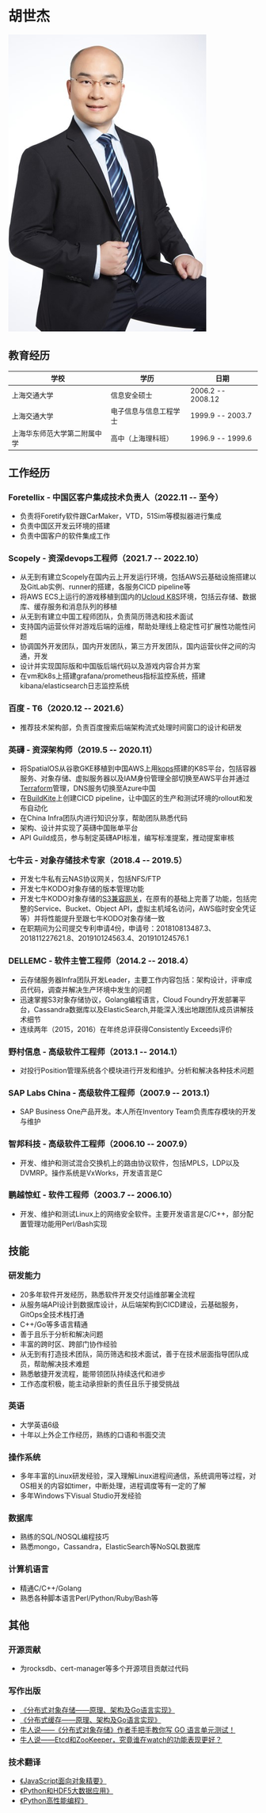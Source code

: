 # 胡世杰

![胡世杰](https://raw.githubusercontent.com/stuarthu/resume/master/resource/hsj.jpg)

## 教育经历

| 学校 | 学历 | 日期 |
| ------ | ------ | ------ |
| 上海交通大学 | 信息安全硕士 | 2006.2 -- 2008.12 |
| 上海交通大学 | 电子信息与信息工程学士 | 1999.9 -- 2003.7 |
| 上海华东师范大学第二附属中学 | 高中（上海理科班） | 1996.9 -- 1999.6 |

## 工作经历

### Foretellix - 中国区客户集成技术负责人（2022.11 -- 至今）
* 负责将Foretify软件跟CarMaker，VTD，51Sim等模拟器进行集成
* 负责中国区开发云环境的搭建
* 负责中国客户的软件集成工作

### Scopely - 资深devops工程师（2021.7 -- 2022.10）
* 从无到有建立Scopely在国内云上开发运行环境，包括AWS云基础设施搭建以及GitLab实例、runner的搭建，各服务CICD pipeline等
* 将AWS ECS上运行的游戏移植到国内的[Ucloud K8S](https://www.ucloud.cn)环境，包括云存储、数据库、缓存服务和消息队列的移植
* 从无到有建立中国工程师团队，负责简历筛选和技术面试
* 支持国内运营伙伴对游戏后端的运维，帮助处理线上稳定性可扩展性功能性问题
* 协调国外开发团队，国内开发团队，第三方开发团队，国内运营伙伴之间的沟通，开发
* 设计并实现国际版和中国版后端代码以及游戏内容合并方案
* 在vm和k8s上搭建grafana/prometheus指标监控系统，搭建kibana/elasticsearch日志监控系统

### 百度 - T6（2020.12 -- 2021.6）
* 推荐技术架构部，负责百度搜索后端架构流式处理时间窗口的设计和研发

### 英礴 - 资深架构师（2019.5 -- 2020.11）
* 将SpatialOS从谷歌GKE移植到中国AWS上用[kops](https://github.com/kubernetes/kops)搭建的K8S平台，包括容器服务、对象存储、虚拟服务器以及IAM身份管理全部切换至AWS平台并通过[Terraform](https://www.terraform.io)管理，DNS服务切换至Azure中国
* 在[BuildKite](https://buildkite.com)上创建CICD pipeline，让中国区的生产和测试环境的rollout和发布自动化
* 在China Infra团队内进行知识分享，帮助团队熟悉代码
* 架构、设计并实现了英礴中国账单平台
* API Guild成员，参与制定英礴API标准，编写标准提案，推动提案审核

### 七牛云 - 对象存储技术专家（2018.4 -- 2019.5）
* 开发七牛私有云NAS协议网关，包括NFS/FTP
* 开发七牛KODO对象存储的版本管理功能
* 开发七牛KODO对象存储的[S3兼容网关](https://developer.qiniu.com/kodo/manual/4088/s3-access-domainname)，在原有的基础上完善了功能，包括完整的Service、Bucket、Object API，虚拟主机域名访问，AWS临时安全凭证等）并将性能提升至跟七牛KODO对象存储一致
* 在职期间为公司提交专利申请4份，申请号：201810813487.3、201811227621.8、201910124563.4、201910124576.1

### DELLEMC - 软件主管工程师（2014.2 -- 2018.4）
* 云存储服务器Infra团队开发Leader，主要工作内容包括：架构设计，评审成员代码，调查并解决生产环境中发生的问题
* 迅速掌握S3对象存储协议，Golang编程语言，Cloud Foundry开发部署平台，Cassandra数据库以及ElasticSearch,并能深入浅出地跟团队成员讲解技术细节
* 连续两年（2015，2016）在年终总评获得Consistently Exceeds评价

### 野村信息 - 高级软件工程师（2013.1 -- 2014.1）
* 对投行Position管理系统各个模块进行开发和维护。分析和解决各种技术问题

### SAP Labs China - 高级软件工程师（2007.9 -- 2013.1）
* SAP Business One产品开发。本人所在Inventory Team负责库存模块的开发与维护

### 智邦科技 - 高级软件工程师（2006.10 -- 2007.9）
* 开发、维护和测试混合交换机上的路由协议软件，包括MPLS，LDP以及DVMRP。操作系统是VxWorks，开发语言是C

### 鹏越惊虹 - 软件工程师（2003.7 -- 2006.10）
* 开发、维护和测试Linux上的网络安全软件。主要开发语言是C/C++，部分配置管理功能用Perl/Bash实现

## 技能

### 研发能力
* 20多年软件开发经历，熟悉软件开发交付运维部署全流程
* 从服务端API设计到数据库设计，从后端架构到CICD建设，云基础服务，GitOps全技术栈打通
* C++/Go等多语言精通
* 善于且乐于分析和解决问题
* 丰富的跨时区、跨部门协作经验
* 从无到有打造技术团队，简历筛选和技术面试，善于在技术层面指导团队成员，帮助解决技术难题
* 熟悉敏捷开发流程，能带领团队持续迭代和进步
* 工作态度积极，能主动承担新的责任且乐于接受挑战

### 英语
* 大学英语6级
* 十年以上外企工作经历，熟练的口语和书面交流

### 操作系统
* 多年丰富的Linux研发经验，深入理解Linux进程间通信，系统调用等过程，对OS相关的内容如timer，中断处理，进程调度等有一定的了解
* 多年Windows下Visual Studio开发经验

### 数据库
* 熟练的SQL/NOSQL编程技巧
* 熟悉mongo，Cassandra，ElasticSearch等NoSQL数据库

### 计算机语言
* 精通C/C++/Golang
* 熟悉各种脚本语言Perl/Python/Ruby/Bash等

## 其他

### 开源贡献
* 为rocksdb、cert-manager等多个开源项目贡献过代码

### 写作出版
* [《分布式对象存储——原理、架构及Go语言实现》](https://item.jd.com/28747872962.html)
* [《分布式缓存——原理、架构及Go语言实现》](https://item.jd.com/37946645240.html)
* [牛人说——《分布式对象存储》作者手把手教你写 GO 语言单元测试！](https://mp.weixin.qq.com/s?__biz=MjM5NzAwNDI4Mg==&mid=2652196413&idx=1&sn=49d1a46b5eb2e618ff806e86cf306fe0&chksm=bd0178a88a76f1be0b8f32277826ca7238129d0202ffc1f0d38d54cf159faf02b9ae0068e368&scene=0&key=89d12b870c1b66b5ec43e88c0faf319b337a93be60e7c8c5df07f638b88bd261fcb6d999ba21f36f05ac827acc7eac692cc646d49f8ace1b4f97a83f74afbb2b4f3ed084dd670e72acf9e4f297e0d1ad&ascene=1&uin=MjEzNDk3NjI2MQ%3D%3D&devicetype=Windows+10&version=62060739&lang=zh_CN&pass_ticket=PseL9vQ%2FvE%2FIyMdO6JNVhkQskGYFgovcHIXJMyAXAw74%2FM%2FpWFIAT%2FyjUo31BACt)
* [牛人说——Etcd和ZooKeeper，究竟谁在watch的功能表现更好？](https://mp.weixin.qq.com/s?__biz=MjM5NzAwNDI4Mg==&mid=2652196648&idx=1&sn=aa43f22f40530ddb98d57d46be62e8f5&chksm=bd0179bd8a76f0ab6f293b33c7835b62171c022dc1142954a0de672916de7e2c88ccb5207364&scene=0&xtrack=1&key=ea0a47f5b68e2b15fcecaa76021ff7af63d7f87a40c59c8dbd036bc83feb60d8983af49b3cd4610202efc59db73494237dd4b45007263ef367a22d419726eb227a616ca2c0adae9ec440124531dfa727&ascene=1&uin=MjEzNDk3NjI2MQ%3D%3D&devicetype=Windows+10&version=62060739&lang=zh_CN&pass_ticket=lngljQjNHjaKs%2BN7P5RV8mDTDd5mXv%2BxcLvdr44y8pkX99xXecsXoIuwxruiGNa7)

### 技术翻译
* [《JavaScript面向对象精要》](https://item.jd.com/11667775.html)
* [《Python和HDF5大数据应用》](https://item.jd.com/10057367236235.html)
* [《Python高性能编程》](https://item.jd.com/10054191907494.html)
